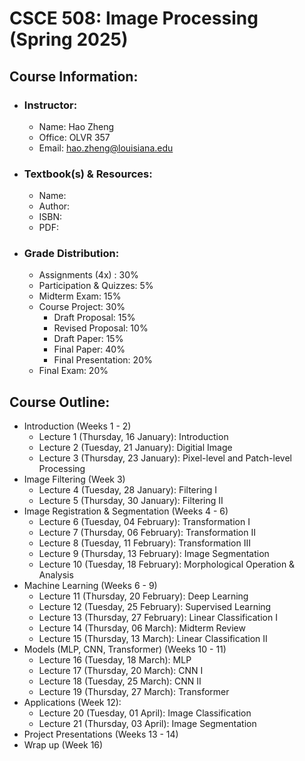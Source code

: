 # CSCE 508: Image Processing (Spring 2025)

## Course Information:

* ### Instructor:

    * Name: Hao Zheng
    * Office: OLVR 357
    * Email: hao.zheng@louisiana.edu

* ### Textbook(s) & Resources:

    * Name:
    * Author: 
    * ISBN: 
    * PDF: 

* ### Grade Distribution:
    * Assignments (4x) : 30%
    * Participation & Quizzes: 5%
    * Midterm Exam: 15%
    * Course Project: 30%
        * Draft Proposal: 15%
        * Revised Proposal: 10%
        * Draft Paper: 15%
        * Final Paper: 40%
        * Final Presentation: 20%
    * Final Exam: 20%

## Course Outline:
* Introduction (Weeks 1 - 2)
    * Lecture 1     (Thursday,  16 January):    Introduction
    * Lecture 2     (Tuesday,   21 January):    Digitial Image
    * Lecture 3     (Thursday,  23 January):    Pixel-level and Patch-level Processing
* Image Filtering (Week 3)
    * Lecture 4     (Tuesday,   28 January):    Filtering I
    * Lecture 5     (Thursday,  30 January):    Filtering II
* Image Registration & Segmentation (Weeks 4 - 6)
    * Lecture 6     (Tuesday,   04 February):   Transformation I
    * Lecture 7     (Thursday,  06 February):   Transformation II
    * Lecture 8     (Tuesday,   11 February):   Transformation III
    * Lecture 9     (Thursday,  13 February):   Image Segmentation
    * Lecture 10    (Tuesday,   18 February):   Morphological Operation & Analysis
* Machine Learning (Weeks 6 - 9)
    * Lecture 11    (Thursday,  20 February):   Deep Learning
    * Lecture 12    (Tuesday,   25 February):   Supervised Learning
    * Lecture 13    (Thursday,  27 February):   Linear Classification I
    * Lecture 14    (Thursday,  06 March):      Midterm Review
    * Lecture 15    (Thursday,  13 March):      Linear Classification II
* Models (MLP, CNN, Transformer) (Weeks 10 - 11)
    * Lecture 16    (Tuesday,   18 March):      MLP
    * Lecture 17    (Thursday,  20 March):      CNN I
    * Lecture 18    (Tuesday,   25 March):      CNN II
    * Lecture 19    (Thursday,  27 March):      Transformer
* Applications (Week 12):
    * Lecture 20    (Tuesday,   01 April):      Image Classification
    * Lecture 21    (Thursday,  03 April):      Image Segmentation
* Project Presentations (Weeks 13 - 14)
* Wrap up (Week 16)